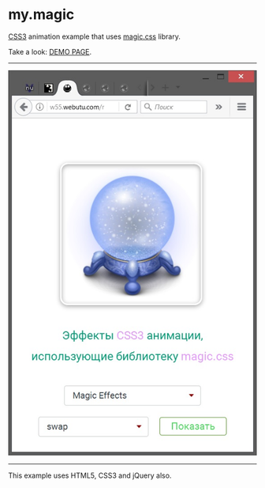 # my.magic
<a href="http://htmlbook.ru/css3">CSS3</a> animation example that uses <a href="https://github.com/miniMAC/magic">magic.css</a> library.

Take a look: <a href="http://w55.webutu.com/my.magic.css/my.magic.html">DEMO PAGE</a>.

<hr>
<img src="Screenshots/screenshot-2.jpg" alt="screenshot-2" />
<hr>

This example uses HTML5, CSS3 and jQuery also.
